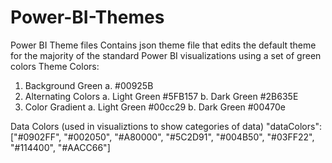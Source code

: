 # Power-BI-Themes
Power BI Theme files
Contains json theme file that edits the default theme for the majority of the standard Power BI visualizations using a set of green colors
Theme Colors:
1.	Background Green
  a.	#00925B
2.	Alternating Colors
  a.	Light Green #5FB157
  b.	Dark Green #2B635E
3.	Color Gradient
  a.	Light Green #00cc29
  b.	Dark Green #00470e

Data Colors (used in visualiztions to show categories of data)
"dataColors": ["#0902FF", "#002050", "#A80000", "#5C2D91", "#004B50", "#03FF22", "#114400", "#AACC66"]
